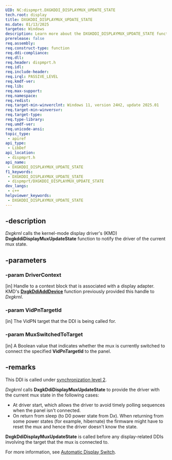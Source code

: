 ```yaml
---
UID: NC:dispmprt.DXGKDDI_DISPLAYMUX_UPDATE_STATE
tech.root: display
title: DXGKDDI_DISPLAYMUX_UPDATE_STATE
ms.date: 01/13/2025
targetos: Windows
description: Learn more about the DXGKDDI_DISPLAYMUX_UPDATE_STATE function.
prerelease: false
req.assembly: 
req.construct-type: function
req.ddi-compliance: 
req.dll: 
req.header: dispmprt.h
req.idl: 
req.include-header: 
req.irql: PASSIVE_LEVEL
req.kmdf-ver: 
req.lib: 
req.max-support: 
req.namespace: 
req.redist: 
req.target-min-winverclnt: Windows 11, version 24H2, update 2025.01
req.target-min-winversvr: 
req.target-type: 
req.type-library: 
req.umdf-ver: 
req.unicode-ansi: 
topic_type:
 - apiref
api_type:
 - LibDef
api_location:
 - dispmprt.h
api_name:
 - DXGKDDI_DISPLAYMUX_UPDATE_STATE
f1_keywords:
 - DXGKDDI_DISPLAYMUX_UPDATE_STATE
 - dispmprt/DXGKDDI_DISPLAYMUX_UPDATE_STATE
dev_langs:
 - c++
helpviewer_keywords:
 - DXGKDDI_DISPLAYMUX_UPDATE_STATE
---
```


## -description

*Dxgkrnl* calls the kernel-mode display driver's (KMD) **DxgkddiDisplayMuxUpdateState** function to notify the driver of the current mux state.

## -parameters

### -param DriverContext

[in] Handle to a context block that is associated with a display adapter. KMD's [**DxgkDdiAddDevice**](nc-dispmprt-dxgkddi_add_device.md) function previously provided this handle to *Dxgkrnl*.

### -param VidPnTargetId

[in] The VidPN target that the DDI is being called for.

### -param MuxSwitchedToTarget

[in] A Boolean value that indicates whether the mux is currently switched to connect the specified **VidPnTargetId** to the panel.

## -remarks

This DDI is called under [synchronization level 2](/windows-hardware/drivers/display/threading-and-synchronization-second-level).

*Dxgkrnl* calls **DxgkDdiDisplayMuxUpdateState** to provide the driver with the current mux state in the following cases:

* At driver start, which allows the driver to avoid timely polling sequences when the panel isn't connected.
* On return from sleep (to D0 power state from D*x*). When returning from some power states (for example, hibernate) the firmware might have to reset the mux and hence the driver doesn't know the state.

**DxgkDdiDisplayMuxUpdateState** is called before any display-related DDIs involving the target that the mux is connected to.

For more information, see [Automatic Display Switch](/windows-hardware/drivers/display/automatic-display-switch).
